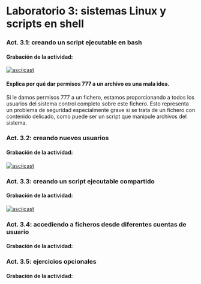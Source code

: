 # Laboratorio 3: sistemas Linux y scripts en shell

### Act. 3.1: creando un script ejecutable en bash

#### Grabación de la actividad:
[![asciicast](https://asciinema.org/a/3Yk4eqzi7RKjxPVYvr4JvnOBw.svg)](https://asciinema.org/a/3Yk4eqzi7RKjxPVYvr4JvnOBw)

#### Explica por qué dar permisos 777 a un archivo es una mala idea.

Si le damos permisos 777 a un fichero, estamos proporcionando a todos los usuarios del sistema control completo sobre este fichero.
Esto representa un problema de seguridad especialmente grave si se trata de un fichero con contenido delicado, como puede ser un script que manipule archivos del sistema.

### Act. 3.2: creando nuevos usuarios

#### Grabación de la actividad:
[![asciicast](https://asciinema.org/a/49EAlYJtnfIfQY2dGJVXTaJ5Z.svg)](https://asciinema.org/a/49EAlYJtnfIfQY2dGJVXTaJ5Z)


### Act. 3.3: creando un script ejecutable compartido

#### Grabación de la actividad:
[![asciicast](https://asciinema.org/a/NiHCB5KG9dWVaibWTnp3PFu4G.svg)](https://asciinema.org/a/NiHCB5KG9dWVaibWTnp3PFu4G)

### Act. 3.4: accediendo a ficheros desde diferentes cuentas de usuario

#### Grabación de la actividad:

### Act. 3.5: ejercicios opcionales

#### Grabación de la actividad: